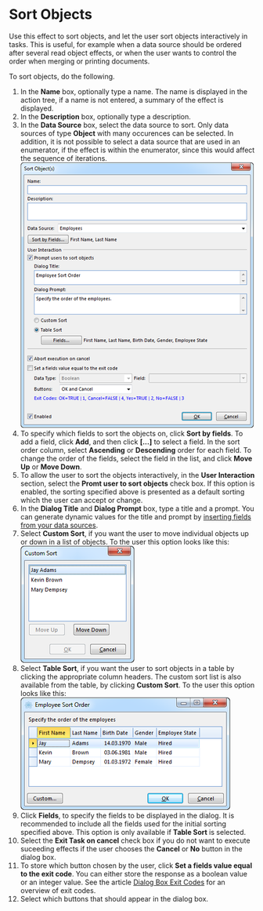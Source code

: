 # Sort Objects

Use this effect to sort objects, and let the user sort objects interactively in tasks. This is useful, for example when a data source should be ordered after several read object effects, or when the user wants to control the order when merging or printing documents.

To sort objects, do the following.

1.  In the **Name** box, optionally type a name. The name is displayed in the action tree, if a name is not entered, a summary of the effect is displayed.
2.  In the **Description** box, optionally type a description.
3.  In the **Data Source** box, select the data source to sort. Only data sources of type **Object** with many occurences can be selected. In addition, it is not possible to select a data source that are used in an enumerator, if the effect is within the enumerator, since this would affect the sequence of iterations.  
    ![IDA487F60B1FF74C66.png](media/IDA487F60B1FF74C66.png)
4.  To specify which fields to sort the objects on, click **Sort by fields**. To add a field, click **Add**, and then click **[...]** to select a field. In the sort order column, select **Ascending** or **Descending** order for each field. To change the order of the fields, select the field in the list, and click **Move Up** or **Move Down**.
5.  To allow the user to sort the objects interactively, in the **User Interaction** section, select the **Promt user to sort objects** check box. If this option is enabled, the sorting specified above is presented as a default sorting which the user can accept or change.
6.  In the **Dialog Title** and **Dialog Prompt** box, type a title and a prompt. You can generate dynamic values for the title and prompt by [inserting fields from your data sources](../generate-dynamic-values-for-text-fields.md "Generate Dynamic Values for Text Fields").
7.  Select **Custom Sort**, if you want the user to move individual objects up or down in a list of objects. To the user this option looks like this:  
    ![ID406D248ABBCC413C.png](media/ID406D248ABBCC413C.png)
8.  Select **Table Sort**, if you want the user to sort objects in a table by clicking the appropriate column headers. The custom sort list is also available from the table, by clicking **Custom Sort**. To the user this option looks like this:  
    ![ID84006EEA422A4C0D.png](media/ID84006EEA422A4C0D.png)
9.  Click **Fields**, to specify the fields to be displayed in the dialog. It is recommended to include all the fields used for the initial sorting specified above. This option is only available if **Table Sort** is selected.
10.  Select the **Exit Task on cancel** check box if you do not want to execute suceeding effects if the user chooses the **Cancel** or **No** button in the dialog box.
11.  To store which button chosen by the user, click **Set a fields value equal to the exit code**. You can either store the response as a boolean value or an integer value. See the article [Dialog Box Exit Codes](../../../../../dialog-box-exit-codes.md "Dialog Box Exit Codes") for an overview of exit codes.
12.  Select which buttons that should appear in the dialog box.